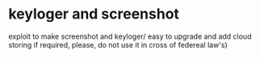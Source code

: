 # keyloger and screenshot
 exploit to make screenshot and keyloger/ easy to upgrade and add cloud storing if required, please, do not use it in cross of federeal law's)
